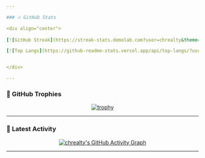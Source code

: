 ```yaml
---

### 🔥 GitHub Stats

<div align="center">
  
[![GitHub Streak](https://streak-stats.demolab.com?user=chrealty&theme=dark&hide_border=true)](https://git.io/streak-stats)  

[![Top Langs](https://github-readme-stats.vercel.app/api/top-langs/?username=chrealty&layout=compact&theme=dark)](https://github.com/chrealty)


</div>

---
```


### 🌟 GitHub Trophies

<div align="center">

[![trophy](https://github-profile-trophy.vercel.app/?username=chrealty&theme=darkhub&no-bg=true&no-frame=true)](https://github.com/chrealty)

</div>

---

### 🚀 Latest Activity

<div align="center">
  
[![chrealty's GitHub Activity Graph](https://github-readme-activity-graph.vercel.app/graph?username=chrealty&theme=react-dark)](https://github.com/chrealty)
</div>

---
